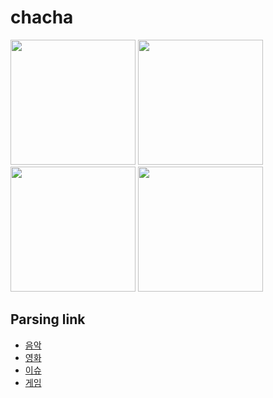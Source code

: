 # chacha

<div>
<img width ="200" src = "https://user-images.githubusercontent.com/47169311/53011565-07a39800-3484-11e9-8f08-d94bd821ff2e.PNG">
<img width ="200" src = "https://user-images.githubusercontent.com/47169311/53011596-1427f080-3484-11e9-8a51-4257a57d080e.PNG">
<img width ="200" src = "https://user-images.githubusercontent.com/47169311/53011607-18eca480-3484-11e9-9901-121bd32c855f.PNG">
<img width ="200" src = "https://user-images.githubusercontent.com/47169311/53011610-1ab66800-3484-11e9-85c3-b270f1039afd.PNG">
</div>

Parsing link
-------------
* [음악](https://www.melon.com/chart/)
* [영화](https://movie.naver.com/movie/running/current.nhn)
* [이슈](https://www.naver.com)
* [게임](https://m.twitch.tv/directory)